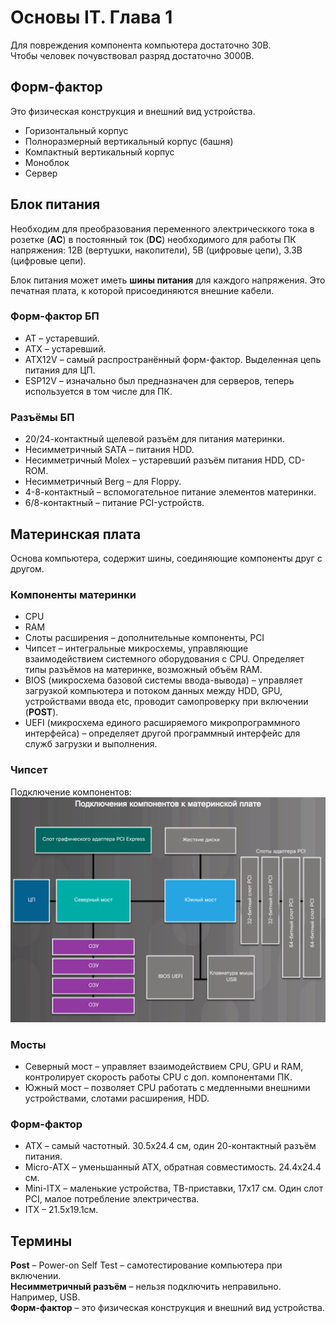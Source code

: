 # Основы IT. Глава 1

Для повреждения компонента компьютера достаточно 30В.<br>
Чтобы человек почувствовал разряд достаточно 3000В. <br>


## Форм-фактор
Это физическая конструкция и внешний вид устройства.
* Горизонтальный корпус 
* Полноразмерный вертикальный корпус (башня)
* Компактный вертикальный корпус
* Моноблок
* Сервер


## Блок питания
Необходим для преобразования переменного электрическкого тока в розетке (**AC**) в постоянный ток (**DC**) 
необходимого для работы ПК напряжения: 12В (вертушки, накопители), 5В (цифровые цепи), 3.3В (цифровые цепи). <br>

Блок питания может иметь **шины питания** для каждого напряжения. 
Это печатная плата, к которой присоединяются внешние кабели. 


### Форм-фактор БП
* AT – устаревший. 
* ATX – устаревший.
* ATX12V – самый распространённый форм-фактор. Выделенная цепь питания для ЦП.
* ESP12V – изначально был предназначен для серверов, теперь используется в том числе для ПК.


### Разъёмы БП
* 20/24-контактный щелевой разъём для питания материнки. 
* Несимметричный SATA – питания HDD.
* Несимметричный Molex – устаревший разъём питания HDD, CD-ROM.
* Несимметричный Berg – для Floppy.
* 4-8-контактный – вспомогательное питание элементов материнки.
* 6/8-контактный – питание PCI-устройств. 


## Материнская плата
Основа компьютера, содержит шины, соединяющие компоненты друг с другом. 


### Компоненты материнки
* CPU 
* RAM
* Слоты расширения – дополнительные компоненты, PCI
* Чипсет – интегральные микросхемы, управляющие взаимодействием системного оборудования с CPU. Определяет типы разъёмов на материнке, возможный объём RAM.
* BIOS (микросхема базовой системы ввода-вывода) – управляет загрузкой компьютера и потоком данных между HDD, GPU, устройствами ввода etc, проводит самопроверку при включении (**POST**).
* UEFI (микросхема единого расширяемого микропрограммного интерфейса) – определяет другой программный интерфейс для служб загрузки и выполнения.


### Чипсет
Подключение компонентов:
![](components.png)


### Мосты
* Северный мост – управляет взаимодействием CPU, GPU и RAM, контролирует скорость работы CPU с доп. компонентами ПК.
* Южный мост – позволяет CPU работать с медленными внешними устройствами, слотами расширения, HDD.


### Форм-фактор
* ATX – самый частотный. 30.5х24.4 см, один 20-контактный разъём питания.
* Micro-ATX – уменьшанный ATX, обратная совместимость. 24.4x24.4 см.
* Mini-ITX – маленькие устройства, ТВ-приставки, 17х17 см. Один слот PCI, малое потребление электричества.
* ITX – 21.5х19.1см. 


## Термины
**Post** – Power-on Self Test – самотестирование компьютера при включении. <br />
**Несимметричный разъём** – нельзя подключить неправильно. Например, USB. <br />
**Форм-фактор** – это физическая конструкция и внешний вид устройства. <br />




